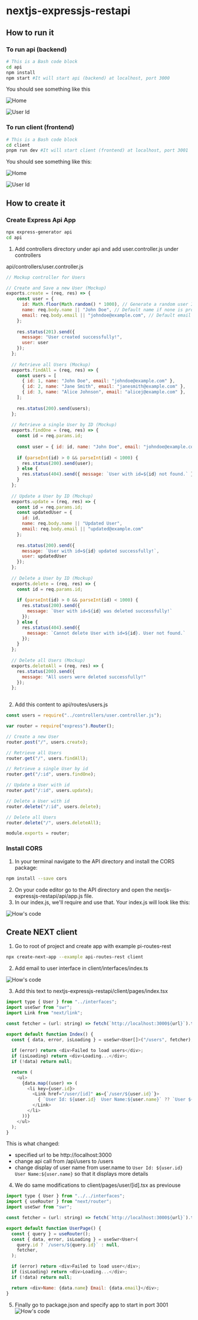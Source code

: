 # nextjs-expressjs-restapi

## How to run it
### To run api (backend)
```bash
# This is a Bash code block
cd api
npm install
npm start #It will start api (backend) at localhost, port 3000
```
You should see something like this

![Home](docs/images/api_web_browser_home.png)

![User Id](docs/images/api_web_browser_home_user_id.png)


### To run client (frontend)
```bash
# This is a Bash code block
cd client
pnpm run dev #It will start client (frontend) at localhost, port 3001
```

You should see something like this:

![Home](docs/images/client_web_browser_home.png)

![User Id](docs/images/client_web_browser_user_id.png)

## How to create it

### Create Express Api App

```bash
npx express-generator api
cd api
```

1. Add controllers directory under api and add user.controller.js under controllers

api/controllers/user.controller.js
```js
// Mockup controller for Users

// Create and Save a new User (Mockup)
exports.create = (req, res) => {
    const user = {
      id: Math.floor(Math.random() * 1000), // Generate a random user ID
      name: req.body.name || "John Doe", // Default name if none is provided
      email: req.body.email || "johndoe@example.com", // Default email if none is provided
    };
  
    res.status(201).send({
      message: "User created successfully!",
      user: user
    });
  };
  
  // Retrieve all Users (Mockup)
  exports.findAll = (req, res) => {
    const users = [
      { id: 1, name: "John Doe", email: "johndoe@example.com" },
      { id: 2, name: "Jane Smith", email: "janesmith@example.com" },
      { id: 3, name: "Alice Johnson", email: "alicej@example.com" },
    ];
  
    res.status(200).send(users);
  };
  
  // Retrieve a single User by ID (Mockup)
  exports.findOne = (req, res) => {
    const id = req.params.id;
    
    const user = { id: id, name: "John Doe", email: "johndoe@example.com" };
  
    if (parseInt(id) > 0 && parseInt(id) < 1000) {
      res.status(200).send(user);
    } else {
      res.status(404).send({ message: `User with id=${id} not found.` });
    }
  };
  
  // Update a User by ID (Mockup)
  exports.update = (req, res) => {
    const id = req.params.id;
    const updatedUser = {
      id: id,
      name: req.body.name || "Updated User",
      email: req.body.email || "updated@example.com"
    };
  
    res.status(200).send({
      message: `User with id=${id} updated successfully!`,
      user: updatedUser
    });
  };
  
  // Delete a User by ID (Mockup)
  exports.delete = (req, res) => {
    const id = req.params.id;
  
    if (parseInt(id) > 0 && parseInt(id) < 1000) {
      res.status(200).send({
        message: `User with id=${id} was deleted successfully!`
      });
    } else {
      res.status(404).send({
        message: `Cannot delete User with id=${id}. User not found.`
      });
    }
  };
  
  // Delete all Users (Mockup)
  exports.deleteAll = (req, res) => {
    res.status(200).send({
      message: "All users were deleted successfully!"
    });
  };
  
```

2. Add this content to api/routes/users.js

```js
const users = require("../controllers/user.controller.js");

var router = require("express").Router();

// Create a new User
router.post("/", users.create);

// Retrieve all Users
router.get("/", users.findAll);

// Retrieve a single User by id
router.get("/:id", users.findOne);

// Update a User with id
router.put("/:id", users.update);

// Delete a User with id
router.delete("/:id", users.delete);

// Delete all Users
router.delete("/", users.deleteAll);

module.exports = router;
```
### Install CORS

1. In your terminal navigate to the API directory and install the CORS package:
```bash
npm install --save cors
```

2. On your code editor go to the API directory and open the nextjs-expressjs-restapi/api/app.js file.
3. In our index.js, we'll require and use that. Your index.js will look like this:

![How's code](docs/images/codebase_api_app_cors.png)

## Create NEXT client

1. Go to root of project and create app with example pi-routes-rest
```bash
npx create-next-app --example api-routes-rest client
```
2. Add email to user interface in client/interfaces/index.ts

![How's code](docs/images/codebase_api_app_cors.png)

3. Add this text to nextjs-expressjs-restapi/client/pages/index.tsx

```js
import type { User } from "../interfaces";
import useSwr from "swr";
import Link from "next/link";

const fetcher = (url: string) => fetch(`http://localhost:3000${url}`).then((res) => res.json());

export default function Index() {
  const { data, error, isLoading } = useSwr<User[]>("/users", fetcher);
 
  if (error) return <div>Failed to load users</div>;
  if (isLoading) return <div>Loading...</div>;
  if (!data) return null;

  return (
    <ul>
      {data.map((user) => (
        <li key={user.id}>
          <Link href="/user/[id]" as={`/user/${user.id}`}>
            { `User Id: ${user.id}  User Name:${user.name}` ?? `User ${user.id}`}
          </Link>
        </li>
      ))}
    </ul>
  );
}
```

This is what changed:

- specified url to be http://localhost:3000
- change api call from /api/users to /users
- change display of user name from user.name to `User Id: ${user.id}  User Name:${user.name}` so that it displays more details

4. We do same modifications to client/pages/user/[id].tsx as previouse
```js
import type { User } from "../../interfaces";
import { useRouter } from "next/router";
import useSwr from "swr";

const fetcher = (url: string) => fetch(`http://localhost:3000${url}`).then((res) => res.json());

export default function UserPage() {
  const { query } = useRouter();
  const { data, error, isLoading } = useSwr<User>(
    query.id ? `/users/${query.id}` : null,
    fetcher,
  );

  if (error) return <div>Failed to load user</div>;
  if (isLoading) return <div>Loading...</div>;
  if (!data) return null;

  return <div>Name: {data.name} Email: {data.email}</div>;
}
```
5. Finally go to package.json and specify app to start in port 3001
![How's code](docs/images/codebase_client_app_package.png)

